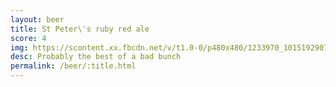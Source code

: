 ```yaml
---
layout: beer
title: St Peter\'s ruby red ale
score: 4
img: https://scontent.xx.fbcdn.net/v/t1.0-0/p480x480/1233970_10151929073588745_1740349447_n.jpg?oh=48407b0893691fbdd233548c501a902a&oe=5893D8E8
desc: Probably the best of a bad bunch
permalink: /beer/:title.html
---
```

